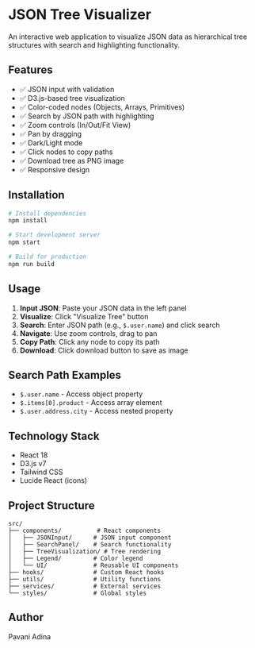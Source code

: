 # JSON Tree Visualizer

An interactive web application to visualize JSON data as hierarchical tree structures with search and highlighting functionality.

## Features

- ✅ JSON input with validation
- ✅ D3.js-based tree visualization
- ✅ Color-coded nodes (Objects, Arrays, Primitives)
- ✅ Search by JSON path with highlighting
- ✅ Zoom controls (In/Out/Fit View)
- ✅ Pan by dragging
- ✅ Dark/Light mode
- ✅ Click nodes to copy paths
- ✅ Download tree as PNG image
- ✅ Responsive design

## Installation
```bash
# Install dependencies
npm install

# Start development server
npm start

# Build for production
npm run build
```

## Usage

1. **Input JSON**: Paste your JSON data in the left panel
2. **Visualize**: Click "Visualize Tree" button
3. **Search**: Enter JSON path (e.g., `$.user.name`) and click search
4. **Navigate**: Use zoom controls, drag to pan
5. **Copy Path**: Click any node to copy its path
6. **Download**: Click download button to save as image

## Search Path Examples

- `$.user.name` - Access object property
- `$.items[0].product` - Access array element
- `$.user.address.city` - Access nested property

## Technology Stack

- React 18
- D3.js v7
- Tailwind CSS
- Lucide React (icons)

## Project Structure
```
src/
├── components/          # React components
│   ├── JSONInput/      # JSON input component
│   ├── SearchPanel/    # Search functionality
│   ├── TreeVisualization/ # Tree rendering
│   ├── Legend/         # Color legend
│   └── UI/             # Reusable UI components
├── hooks/              # Custom React hooks
├── utils/              # Utility functions
├── services/           # External services
└── styles/             # Global styles
```

## Author

Pavani Adina
